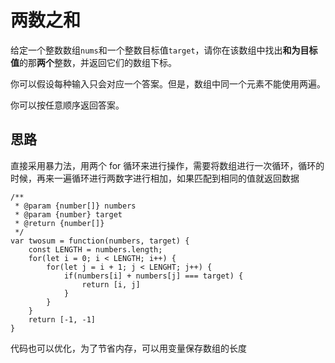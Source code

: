 # 两数之和

给定一个整数数组`nums`和一个整数目标值`target`，请你在该数组中找出**和为目标值**的那**两个**整数，并返回它们的数组下标。

你可以假设每种输入只会对应一个答案。但是，数组中同一个元素不能使用两遍。

你可以按任意顺序返回答案。

## 思路

直接采用暴力法，用两个 for 循环来进行操作，需要将数组进行一次循环，循环的时候，再来一遍循环进行两数字进行相加，如果匹配到相同的值就返回数据

```
/**
 * @param {number[]} numbers
 * @param {number} target
 * @return {number[]}
 */
var twosum = function(numbers, target) {
    const LENGTH = numbers.length;
    for(let i = 0; i < LENGTH; i++) {
        for(let j = i + 1; j < LENGHT; j++) {
            if(numbers[i] + numbers[j] === target) {
                return [i, j]
            }
        }
    }
    return [-1, -1]
}
```

代码也可以优化，为了节省内存，可以用变量保存数组的长度
